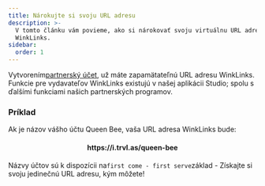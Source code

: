 ```yaml
---
title: Nárokujte si svoju URL adresu
description: >-
  V tomto článku vám povieme, ako si nárokovať svoju virtuálnu URL adresu
  WinkLinks.
sidebar:
  order: 1
---
```

Vytvorením[partnerský účet](/studio/what-is-studio), už máte zapamätateľnú URL adresu WinkLinks. Funkcie pre vydavateľov WinkLinks existujú v našej aplikácii Studio; spolu s ďalšími funkciami našich partnerských programov.

### Príklad

Ak je názov vášho účtu Queen Bee, vaša URL adresa WinkLinks bude:

<h4 align="center">https://i.trvl.as/queen-bee</h4>


Názvy účtov sú k dispozícii na`first come - first serve`základ - Získajte si svoju jedinečnú URL adresu, kým môžete!

